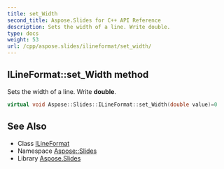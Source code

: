 ```yaml
---
title: set_Width
second_title: Aspose.Slides for C++ API Reference
description: Sets the width of a line. Write double.
type: docs
weight: 53
url: /cpp/aspose.slides/ilineformat/set_width/
---
```

## ILineFormat::set_Width method


Sets the width of a line. Write **double**.

```cpp
virtual void Aspose::Slides::ILineFormat::set_Width(double value)=0
```

## See Also

* Class [ILineFormat](../)
* Namespace [Aspose::Slides](../../)
* Library [Aspose.Slides](../../../)
